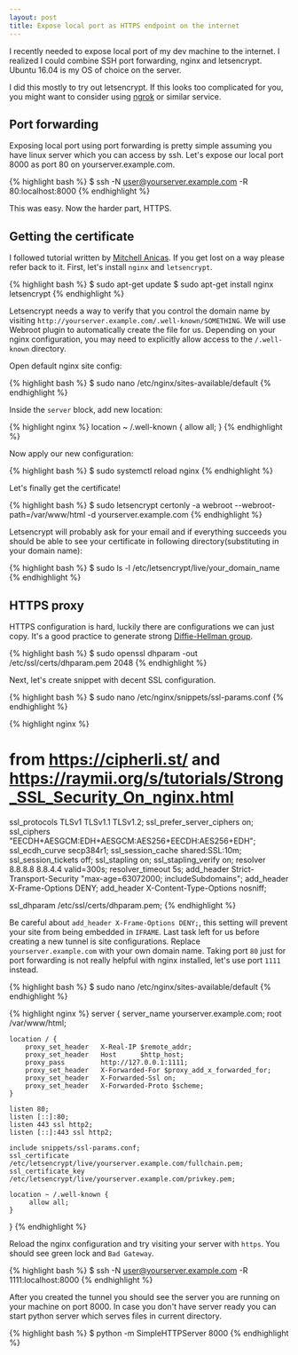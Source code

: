 ```yaml
---
layout: post
title: Expose local port as HTTPS endpoint on the internet
---
```


I recently needed to expose local port of my dev machine to the internet. I realized I could combine SSH port forwarding, nginx and letsencrypt. Ubuntu 16.04 is my OS of choice on the server.

I did this mostly to try out letsencrypt. If this looks too complicated for you, you might want to consider using [ngrok](https://ngrok.com) or similar service.

## Port forwarding

Exposing local port using port forwarding is pretty simple assuming you have linux server which you can access by ssh. Let's expose our local port 8000 as port 80 on yourserver.example.com.

{% highlight bash %}
$ ssh -N user@yourserver.example.com -R 80:localhost:8000
{% endhighlight %}

This was easy. Now the harder part, HTTPS.

## Getting the certificate

I followed tutorial written by [Mitchell Anicas](https://www.digitalocean.com/community/tutorials/how-to-secure-nginx-with-let-s-encrypt-on-ubuntu-16-04). If you get lost on a way please refer back to it. First, let's install `nginx` and `letsencrypt`.

{% highlight bash %}
$ sudo apt-get update
$ sudo apt-get install nginx letsencrypt
{% endhighlight %}

Letsencrypt needs a way to verify that you control the domain name by visiting `http://yourserver.example.com/.well-known/SOMETHING`. We will use Webroot plugin to automatically create the file for us. Depending on your nginx configuration, you may need to explicitly allow access to the `/.well-known` directory.

Open default nginx site config:

{% highlight bash %}
$ sudo nano /etc/nginx/sites-available/default
{% endhighlight %}

Inside the `server` block, add new location:

{% highlight nginx %}
    location ~ /.well-known {
        allow all;
    }
{% endhighlight %}

Now apply our new configuration:

{% highlight bash %}
$ sudo systemctl reload nginx
{% endhighlight %}

Let's finally get the certificate!

{% highlight bash %}
$ sudo letsencrypt certonly -a webroot --webroot-path=/var/www/html -d yourserver.example.com
{% endhighlight %}

Letsencrypt will probably ask for your email and if everything succeeds you should be able to see your certificate in following directory(substituting in your domain name):

{% highlight bash %}
$ sudo ls -l /etc/letsencrypt/live/your_domain_name
{% endhighlight %}

## HTTPS proxy

HTTPS configuration is hard, luckily there are configurations we can just copy. It's a good practice to generate strong [Diffie-Hellman group](https://en.wikipedia.org/wiki/Diffie%E2%80%93Hellman_key_exchange).

{% highlight bash %}
$ sudo openssl dhparam -out /etc/ssl/certs/dhparam.pem 2048
{% endhighlight %}

Next, let's create snippet with decent SSL configuration.

{% highlight bash %}
$ sudo nano /etc/nginx/snippets/ssl-params.conf
{% endhighlight %}

{% highlight nginx %}
# from https://cipherli.st/ and https://raymii.org/s/tutorials/Strong_SSL_Security_On_nginx.html

ssl_protocols TLSv1 TLSv1.1 TLSv1.2;
ssl_prefer_server_ciphers on;
ssl_ciphers "EECDH+AESGCM:EDH+AESGCM:AES256+EECDH:AES256+EDH";
ssl_ecdh_curve secp384r1;
ssl_session_cache shared:SSL:10m;
ssl_session_tickets off;
ssl_stapling on;
ssl_stapling_verify on;
resolver 8.8.8.8 8.8.4.4 valid=300s;
resolver_timeout 5s;
add_header Strict-Transport-Security "max-age=63072000; includeSubdomains";
add_header X-Frame-Options DENY;
add_header X-Content-Type-Options nosniff;

ssl_dhparam /etc/ssl/certs/dhparam.pem;
{% endhighlight %}

Be careful about `add_header X-Frame-Options DENY;`, this setting will prevent your site from being embedded in `IFRAME`. Last task left for us before creating a new tunnel is site configurations. Replace `yourserver.example.com` with your own domain name. Taking port `80` just for port forwarding is not really helpful with nginx installed, let's use port `1111` instead.

{% highlight bash %}
$ sudo nano /etc/nginx/sites-available/default
{% endhighlight %}

{% highlight nginx %}
server {
    server_name yourserver.example.com;
    root /var/www/html;

    location / {
        proxy_set_header   X-Real-IP $remote_addr;
        proxy_set_header   Host      $http_host;
        proxy_pass         http://127.0.0.1:1111;
        proxy_set_header   X-Forwarded-For $proxy_add_x_forwarded_for;
        proxy_set_header   X-Forwarded-Ssl on;
        proxy_set_header   X-Forwarded-Proto $scheme;
    }

    listen 80;
    listen [::]:80;
    listen 443 ssl http2;
    listen [::]:443 ssl http2;

    include snippets/ssl-params.conf;
    ssl_certificate /etc/letsencrypt/live/yourserver.example.com/fullchain.pem;
    ssl_certificate_key /etc/letsencrypt/live/yourserver.example.com/privkey.pem;

    location ~ /.well-known {
         allow all;
    }
}
{% endhighlight %}

Reload the nginx configuration and try visiting your server with `https`. You should see green lock and `Bad Gateway`.

{% highlight bash %}
$ ssh -N user@yourserver.example.com -R 1111:localhost:8000
{% endhighlight %}

After you created the tunnel you should see the server you are running on your machine on port 8000. In case you don't have server ready you can start python server which serves files in current directory.

{% highlight bash %}
$ python -m SimpleHTTPServer 8000
{% endhighlight %}
